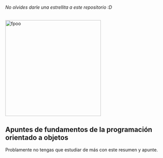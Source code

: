 ###### _No olvides darle una estrellita a este repositorio :D_
<img src="https://i.ibb.co/ryRMhP0/fpoo.png" alt="fpoo" border="0" height="300em"> <br>

## Apuntes de fundamentos de la programación orientado a objetos
Problamente no tengas que estudiar de más con este resumen y apunte. 


